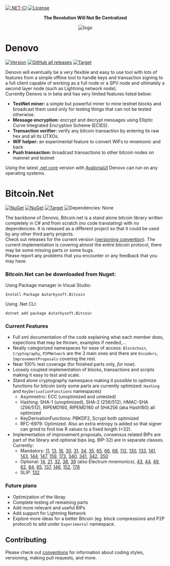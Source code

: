 [![.NET-CI](https://github.com/Autarkysoft/Denovo/actions/workflows/dotnetCI.yml/badge.svg?branch=master)](https://github.com/Autarkysoft/Denovo/actions/workflows/dotnetCI.yml)
[![License](https://img.shields.io/badge/license-MIT-blue.svg)](https://github.com/Autarkysoft/Denovo/blob/master/License)  

<p align="center">
    <b>The Revolution Will Not Be Centralized</b>
</p>
<p align="center">
    <img src="../master/PackageIcon.png" alt="logo"/>
</p>

# Denovo
[![Version](https://img.shields.io/badge/dynamic/xml?color=orange&label=version&query=%2F%2FAssemblyVersion%5B1%5D&url=https%3A%2F%2Fgithub.com%2FAutarkysoft%2FDenovo%2Fraw%2Fmaster%2FSrc%2FDenovo%2FDenovo.csproj&style=for-the-badge)](https://github.com/Autarkysoft/Denovo/blob/master/Src/Autarkysoft.Bitcoin/Autarkysoft.Bitcoin.csproj)
[![GitHub all releases](https://img.shields.io/github/downloads/Autarkysoft/Denovo/total?style=for-the-badge)](https://github.com/Autarkysoft/Denovo/releases)
[![Target](https://img.shields.io/badge/dynamic/xml?color=%23512bd4&label=target&query=%2F%2FTargetFramework%5B1%5D&url=https%3A%2F%2Fgithub.com%2FAutarkysoft%2FDenovo%2Fraw%2Fmaster%2FSrc%2FDenovo%2FDenovo.csproj&logo=.net&style=for-the-badge)](https://github.com/Autarkysoft/Denovo/blob/master/Src/Denovo/Denovo.csproj) 

Denovo will eventually be a very flexible and easy to use tool with lots of features from a simple offline tool to handle keys and transaction signing to a full client
capable of working as a full node or a SPV node and ultimately a second layer node (such as Lightning network node).  
Currently Denovo is in beta and has very limited features listed below:  
* **TestNet miner:** a simple but powerful miner to mine testnet blocks and broadcast them used only for testing things that can not
be tested otherwise.  
* **Message encryption:** encrypt and decrypt messages using Elliptic Curve Integrated Encryption Scheme (ECIES).  
* **Transaction verifier:** verify any bitcoin transaction by entering its raw hex and all its UTXOs.  
* **WIF helper:** an experimental feature to convert WIFs to mnemonic and back
* **Push transaction:** broadcast transactions to other bitcoin nodes on mainnet and testnet

Using the latest [.net core](https://github.com/dotnet/core) version with [AvaloniaUI](https://github.com/AvaloniaUI/Avalonia)
Denovo can run on any operating systems.  

# Bitcoin.Net
[![NuGet](https://img.shields.io/nuget/v/Autarkysoft.Bitcoin?style=for-the-badge)](https://www.nuget.org/packages/Autarkysoft.Bitcoin)
[![NuGet](https://img.shields.io/nuget/dt/Autarkysoft.Bitcoin?style=for-the-badge)](https://www.nuget.org/packages/Autarkysoft.Bitcoin)
[![Target](https://img.shields.io/badge/dynamic/xml?color=%23512bd4&label=target&query=%2F%2FTargetFramework%5B1%5D&url=https%3A%2F%2Fraw.githubusercontent.com%2FAutarkysoft%2FDenovo%2Fmaster%2FSrc%2FAutarkysoft.Bitcoin%2FAutarkysoft.Bitcoin.csproj&logo=.net&style=for-the-badge)](https://github.com/Autarkysoft/Denovo/blob/master/Src/Autarkysoft.Bitcoin/Autarkysoft.Bitcoin.csproj)
![Dependencies: None](https://img.shields.io/badge/dependencies-none-success?style=for-the-badge)

The backbone of Denovo, Bitcoin.net is a stand alone bitcoin library written completely in C# and from scratch (no code translating)
with no dependencies. 
It is released as a different project so that it could be used by any other third party projects.  
Check out releases for the current version ([versioning convention](https://github.com/Autarkysoft/Conventions/blob/master/Versioning.md)).
The current implementation is covering almost the entire bitcoin protocol, there may be some missing parts or some bugs.  
Please report any problems that you encounter or any feedback that you may have.    

### Bitcoin.Net can be downloaded from Nuget:  
Using Package manager in Visual Studio:  

    Install-Package Autarkysoft.Bitcoin
    
Using .Net CLI:  

    dotnet add package Autarkysoft.Bitcoin

### Current Features
* Full xml documentation of the code explaining what each member does, expections that may be thrown, examples if needed,...
* Neatly categorized namespaces for ease of access: `Blockchain`, `Cryptography`, `P2PNetwork` are the 3 main ones and there are
`Encoders`, `ImprovementProposals` covering the rest.
* Near 100% test coverage (for finished parts only, _for now_).
* Loosely coupled implementation of blocks, transactions and scripts making it easy to test and scale.
* Stand alone cryptography namespace making it possible to optimize functions for bitcoin 
(only some parts are currently optimized: `Hashing` and `KeyDerivationFunctions` namespaces)
  * Asymmetric: ECC (unoptimized and untested)
  * Hashing: SHA-1 (unoptimized), SHA-2 (256/512), HMAC-SHA (256/512), RIPEMD160, RIPEMD160 of SHA256 (aka Hash160) all optimized
  * KeyDerivationFunctions: PBKDF2, Scrypt both optimized
  * RFC-6979: Optimized. Also an extra entropy is added so that signer can grind to find low R values to a fixed length (<32).
* Implementation of improvement proposals, consensus related BIPs are part of the library and optional bips (eg. BIP-32)
are in separate classes. Currently:
  * Mandatory: [11](https://github.com/bitcoin/bips/blob/master/bip-0011.mediawiki "M-of-N Standard Transactions"), 
  [13](https://github.com/bitcoin/bips/blob/master/bip-0013.mediawiki "Address Format for pay-to-script-hash"), 
  [16](https://github.com/bitcoin/bips/blob/master/bip-0016.mediawiki "Pay to Script Hash"), 
  [30](https://github.com/bitcoin/bips/blob/master/bip-0030.mediawiki "Duplicate transactions"), 
  [31](https://github.com/bitcoin/bips/blob/master/bip-0031.mediawiki "Pong message"), 
  [34](https://github.com/bitcoin/bips/blob/master/bip-0034.mediawiki "Block v2, Height in Coinbase"), 
  [35](https://github.com/bitcoin/bips/blob/master/bip-0035.mediawiki "Mempool message"), 
  [65](https://github.com/bitcoin/bips/blob/master/bip-0065.mediawiki "OP_CheckLocktimeVerify"), 
  [66](https://github.com/bitcoin/bips/blob/master/bip-0066.mediawiki "Strict DER signatures"), 
  [68](https://github.com/bitcoin/bips/blob/master/bip-0068.mediawiki "Relative lock-time using consensus-enforced sequence numbers"), 
  [112](https://github.com/bitcoin/bips/blob/master/bip-0112.mediawiki "OP_CheckSequenceVerify"), 
  [130](https://github.com/bitcoin/bips/blob/master/bip-0130.mediawiki "Sendheaders message"), 
  [133](https://github.com/bitcoin/bips/blob/master/bip-0133.mediawiki "Feefilter message"), 
  [141](https://github.com/bitcoin/bips/blob/master/bip-0141.mediawiki "Segregated Witness (Consensus layer)"), 
  [143](https://github.com/bitcoin/bips/blob/master/bip-0143.mediawiki "Transaction Signature Verification for Version 0 Witness Program"), 
  [144](https://github.com/bitcoin/bips/blob/master/bip-0144.mediawiki "Segregated Witness (Peer Services)"), 
  [147](https://github.com/bitcoin/bips/blob/master/bip-0147.mediawiki "Dealing with dummy stack element malleability"), 
  [159](https://github.com/bitcoin/bips/blob/master/bip-0159.mediawiki "NODE_NETWORK_LIMITED service bit"), 
  [173](https://github.com/bitcoin/bips/blob/master/bip-0173.mediawiki "Base32 address format for native v0-16 witness outputs"),
  [340](https://github.com/bitcoin/bips/blob/master/bip-0340.mediawiki "Schnorr Signatures for secp256k1"),
  [341](https://github.com/bitcoin/bips/blob/master/bip-0341.mediawiki "Taproot: SegWit version 1 spending rules"),
  [342](https://github.com/bitcoin/bips/blob/master/bip-0342.mediawiki "Validation of Taproot Scripts"),
  [350](https://github.com/bitcoin/bips/blob/master/bip-0350.mediawiki "Bech32m format for v1+ witness addresses")
  * Optional: [14](https://github.com/bitcoin/bips/blob/master/bip-0014.mediawiki "Protocol Version and User Agent"),
  [21](https://github.com/bitcoin/bips/blob/master/bip-0021.mediawiki "URI Scheme"),
  [32](https://github.com/bitcoin/bips/blob/master/bip-0032.mediawiki "Hierarchical Deterministic Wallets"),
  [38](https://github.com/bitcoin/bips/blob/master/bip-0038.mediawiki "Passphrase-protected private key"),
  [39](https://github.com/bitcoin/bips/blob/master/bip-0039.mediawiki "Mnemonic code for generating deterministic keys") (also Electrum mnemonics),
  [43](https://github.com/bitcoin/bips/blob/master/bip-0043.mediawiki "Purpose Field for Deterministic Wallets"),
  [44](https://github.com/bitcoin/bips/blob/master/bip-0044.mediawiki "Multi-Account Hierarchy for Deterministic Wallets"),
  [49](https://github.com/bitcoin/bips/blob/master/bip-0049.mediawiki "Derivation scheme for P2WPKH-nested-in-P2SH based accounts"),
  [62](https://github.com/bitcoin/bips/blob/master/bip-0062.mediawiki "Dealing with malleability"),
  [84](https://github.com/bitcoin/bips/blob/master/bip-0084.mediawiki "Derivation scheme for P2WPKH based accounts"),
  [85](https://github.com/bitcoin/bips/blob/master/bip-0085.mediawiki "Deterministic Entropy From BIP32 Keychains"),
  [137](https://github.com/bitcoin/bips/blob/master/bip-0137.mediawiki "Signatures of Messages using Private Keys"),
  [146](https://github.com/bitcoin/bips/blob/master/bip-0146.mediawiki "Dealing with signature encoding malleability"),
  [152](https://github.com/bitcoin/bips/blob/master/bip-0152.mediawiki "Compact Block Relay"),
  [178](https://github.com/bitcoin/bips/blob/master/bip-0178.mediawiki "Version Extended WIF")
  * SLIP: [132](https://github.com/satoshilabs/slips/blob/master/slip-0132.md "Registered HD version bytes for BIP-0032")

### Future plans
* Optimization of the libray
* Complete testing of remaining parts
* Add more relevant and useful BIPs
* Add support for Lightning Network
* Explore more ideas for a better Bitcoin (eg. block compressions and P2P protocol) to add under `Experimental` namespace.

## Contributing
Please check out [conventions](https://github.com/Autarkysoft/Conventions) for information about coding styles, versioning, 
making pull requests, and more.
